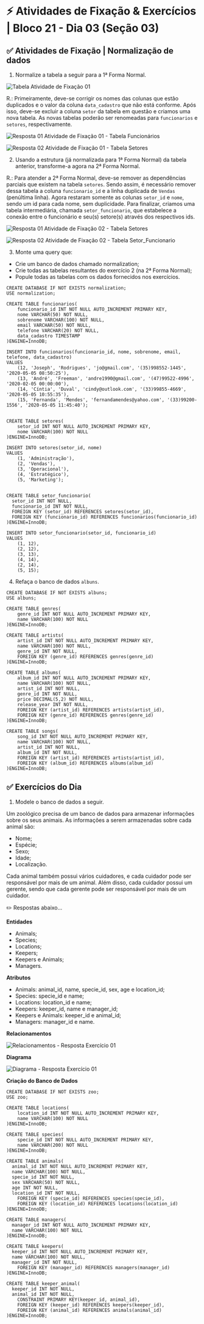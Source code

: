 # ⚡ Atividades de Fixação & Exercícios | Bloco 21 - Dia 03 (Seção 03)

## ✅ Atividades de Fixação | Normalização de dados
1. Normalize a tabela a seguir para a 1ª Forma Normal.

![Tabela Atividade de Fixação 01](./images/ativ-01-table-question.png)

R.: Primeiramente, deve-se corrigir os nomes das colunas que estão duplicados e o valor da coluna `data_cadastro` que não está conforme. Após isso, deve-se excluir a coluna `setor` da tabela em questão e criamos uma nova tabela. As novas tabelas poderão ser renomeadas para `funcionarios` e `setores`, respectivamente.

![Resposta 01 Atividade de Fixação 01 - Tabela Funcionários](./images/ativ-01-answer-01-table-funcionarios.png)

![Resposta 02 Atividade de Fixação 01 - Tabela Setores](./images/ativ-01-answer-02-table-setores.png)

2. Usando a estrutura (já normalizada para 1ª Forma Normal) da tabela anterior, transforme-a agora na 2ª Forma Normal.

R.: Para atender a 2ª Forma Normal, deve-se remover as dependências parciais que existem na tabela `setores`. Sendo assim, é necessário remover dessa tabela a coluna `funcionario_id`  e a linha duplicada de `Vendas` (penúltima linha). Agora restaram somente as colunas `setor_id` e `nome`, sendo um id para cada nome, sem duplicidade. Para finalizar, criamos uma tabela intermediária, chamada `setor_funcionario`, que estabelece a conexão entre o funcionário e seu(s) setore(s) através dos respectivos ids. 

![Resposta 01 Atividade de Fixação 02 - Tabela Setores](./images/ativ-02-answer-01-table-setores.png)

![Resposta 02 Atividade de Fixação 02 - Tabela Setor_Funcionario](./images/ativ-02-answer-02-table-setor_funcionario.png)


3. Monte uma query que:
- Crie um banco de dados chamado normalization;
- Crie todas as tabelas resultantes do exercício 2 (na 2ª Forma Normal);
- Popule todas as tabelas com os dados fornecidos nos exercícios.

```
CREATE DATABASE IF NOT EXISTS normalization;
USE normalization;

CREATE TABLE funcionarios(
	funcionario_id INT NOT NULL AUTO_INCREMENT PRIMARY KEY,
    nome VARCHAR(50) NOT NULL,
    sobrenome VARCHAR(100) NOT NULL,
    email VARCHAR(50) NOT NULL,
    telefone VARCHAR(20) NOT NULL,
    data_cadastro TIMESTAMP
)ENGINE=InnoDB;

INSERT INTO funcionarios(funcionario_id, nome, sobrenome, email, telefone, data_cadastro)
VALUES
	(12, 'Joseph', 'Rodrigues', 'jo@gmail.com', '(35)998552-1445', '2020-05-05 08:50:25'),
    (13, 'André', 'Freeman', 'andre1990@gmail.com', '(47)99522-4996', '2020-02-05 00:00:00'),
    (14, 'Cíntia', 'Duval', 'cindy@outlook.com', '(33)99855-4669', '2020-05-05 10:55:35'),
    (15, 'Fernanda', 'Mendes', 'fernandamendes@yahoo.com', '(33)99200-1556', '2020-05-05 11:45:40');


CREATE TABLE setores(
	setor_id INT NOT NULL AUTO_INCREMENT PRIMARY KEY,
	nome VARCHAR(100) NOT NULL
)ENGINE=InnoDB;

INSERT INTO setores(setor_id, nome)
VALUES
	(1, 'Administração'),
    (2, 'Vendas'),
    (3, 'Operacional'),
    (4, 'Estratégico'),
    (5, 'Marketing');


CREATE TABLE setor_funcionario(
  setor_id INT NOT NULL,
  funcionario_id INT NOT NULL,
  FOREIGN KEY (setor_id) REFERENCES setores(setor_id),
  FOREIGN KEY (funcionario_id) REFERENCES funcionarios(funcionario_id)
)ENGINE=InnoDB;

INSERT INTO setor_funcionario(setor_id, funcionario_id)
VALUES
	(1, 12),
    (2, 12),
    (3, 13),
    (4, 14),
    (2, 14),
    (5, 15);
```

4. Refaça o banco de dados `albuns`.

```
CREATE DATABASE IF NOT EXISTS albuns;
USE albuns;

CREATE TABLE genres(
	genre_id INT NOT NULL AUTO_INCREMENT PRIMARY KEY,
	name VARCHAR(100) NOT NULL
)ENGINE=InnoDB;

CREATE TABLE artists(
	artist_id INT NOT NULL AUTO_INCREMENT PRIMARY KEY,
	name VARCHAR(100) NOT NULL,
    genre_id INT NOT NULL,
    FOREIGN KEY (genre_id) REFERENCES genres(genre_id)
)ENGINE=InnoDB;

CREATE TABLE albums(
	album_id INT NOT NULL AUTO_INCREMENT PRIMARY KEY,
    name VARCHAR(100) NOT NULL,
    artist_id INT NOT NULL,
    genre_id INT NOT NULL,
    price DECIMAL(5,2) NOT NULL,
    release_year INT NOT NULL,
	FOREIGN KEY (artist_id) REFERENCES artists(artist_id),
	FOREIGN KEY (genre_id) REFERENCES genres(genre_id)
)ENGINE=InnoDB;

CREATE TABLE songs(
	song_id INT NOT NULL AUTO_INCREMENT PRIMARY KEY,
    name VARCHAR(100) NOT NULL,
    artist_id INT NOT NULL,
    album_id INT NOT NULL,
	FOREIGN KEY (artist_id) REFERENCES artists(artist_id),
	FOREIGN KEY (album_id) REFERENCES albums(album_id)
)ENGINE=InnoDB;
```

## ✅ Exercícios do Dia
1. Modele o banco de dados a seguir. 

Um zoológico precisa de um banco de dados para armazenar informações sobre os seus animais. As informações a serem armazenadas sobre cada animal são:
- Nome;
- Espécie;
- Sexo;
- Idade;
- Localização.

Cada animal também possui vários cuidadores, e cada cuidador pode ser responsável por mais de um animal. Além disso, cada cuidador possui um gerente, sendo que cada gerente pode ser responsável por mais de um cuidador.

✏️ Respostas abaixo...

**Entidades**
- Animals;
- Species;
- Locations;
- Keepers;
- Keepers e Animals;
- Managers.

**Atributos**
- Animals: animal_id, name, specie_id, sex, age e location_id;
- Species: specie_id e name;
- Locations: location_id e name;
- Keepers: keeper_id, name e manager_id;
- Keepers e Animals: keeper_id e animal_id;
- Managers: manager_id e name.

**Relacionamentos**

![Relacionamentos - Resposta Exercício 01](./images/ex-01-answer-01-relationship.png)

**Diagrama**

![Diagrama - Resposta Exercício 01](./images/ex-01-answer-02-diagram.png)

**Criação do Banco de Dados**
```
CREATE DATABASE IF NOT EXISTS zoo;
USE zoo;

CREATE TABLE locations(
	location_id INT NOT NULL AUTO_INCREMENT PRIMARY KEY,
	name VARCHAR(100) NOT NULL
)ENGINE=InnoDB;

CREATE TABLE species(
	specie_id INT NOT NULL AUTO_INCREMENT PRIMARY KEY,
	name VARCHAR(200) NOT NULL
)ENGINE=InnoDB;

CREATE TABLE animals(
  animal_id INT NOT NULL AUTO_INCREMENT PRIMARY KEY,
  name VARCHAR(100) NOT NULL,
  specie_id INT NOT NULL,
  sex VARCHAR(50) NOT NULL,
  age INT NOT NULL,
  location_id INT NOT NULL,
    FOREIGN KEY (specie_id) REFERENCES species(specie_id),
    FOREIGN KEY (location_id) REFERENCES locations(location_id)
)ENGINE=InnoDB;

CREATE TABLE managers(
  manager_id INT NOT NULL AUTO_INCREMENT PRIMARY KEY,
  name VARCHAR(100) NOT NULL
)ENGINE=InnoDB;

CREATE TABLE keepers(
  keeper_id INT NOT NULL AUTO_INCREMENT PRIMARY KEY,
  name VARCHAR(100) NOT NULL,
  manager_id INT NOT NULL,
    FOREIGN KEY (manager_id) REFERENCES managers(manager_id)
)ENGINE=InnoDB;

CREATE TABLE keeper_animal(
  keeper_id INT NOT NULL,
  animal_id INT NOT NULL,
    CONSTRAINT PRIMARY KEY(keeper_id, animal_id),
    FOREIGN KEY (keeper_id) REFERENCES keepers(keeper_id),
    FOREIGN KEY (animal_id) REFERENCES animals(animal_id)
)ENGINE=InnoDB;
```

